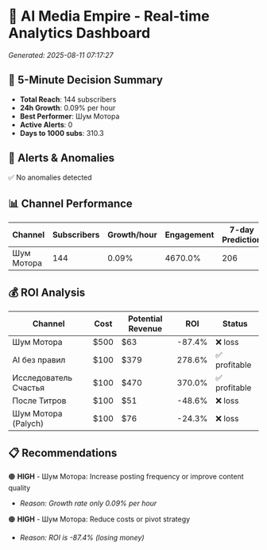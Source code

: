 # 🚀 AI Media Empire - Real-time Analytics Dashboard

*Generated: 2025-08-11 07:17:27*

## 🎯 5-Minute Decision Summary

- **Total Reach**: 144 subscribers
- **24h Growth**: 0.09% per hour
- **Best Performer**: Шум Мотора
- **Active Alerts**: 0
- **Days to 1000 subs**: 310.3

## 🚨 Alerts & Anomalies

✅ No anomalies detected

## 📊 Channel Performance

| Channel | Subscribers | Growth/hour | Engagement | 7-day Prediction |
|---------|------------|-------------|------------|------------------|
| Шум Мотора | 144 | 0.09% | 4670.0% | 206 |

## 💰 ROI Analysis

| Channel | Cost | Potential Revenue | ROI | Status |
|---------|------|------------------|-----|--------|
| Шум Мотора | $500 | $63 | -87.4% | ❌ loss |
| AI без правил | $100 | $379 | 278.6% | ✅ profitable |
| Исследователь Счастья | $100 | $470 | 370.0% | ✅ profitable |
| После Титров | $100 | $51 | -48.6% | ❌ loss |
| Шум Мотора (Palych) | $100 | $76 | -24.3% | ❌ loss |

## 📋 Recommendations

🟠 **HIGH** - Шум Мотора: Increase posting frequency or improve content quality
   - *Reason: Growth rate only 0.09% per hour*

🟠 **HIGH** - Шум Мотора: Reduce costs or pivot strategy
   - *Reason: ROI is -87.4% (losing money)*

